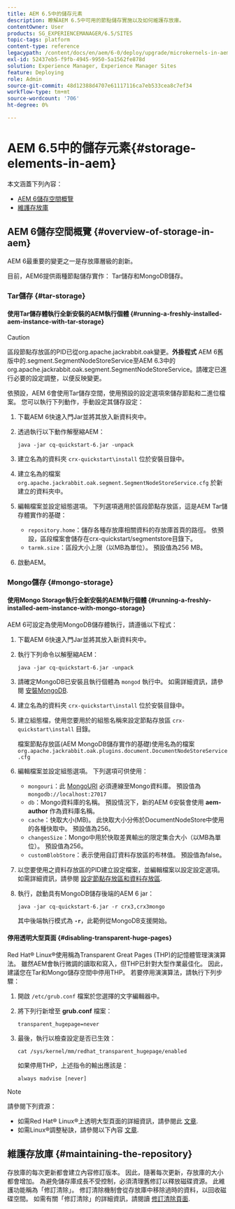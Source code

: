 ```yaml
---
title: AEM 6.5中的儲存元素
description: 瞭解AEM 6.5中可用的節點儲存實施以及如何維護存放庫。
contentOwner: User
products: SG_EXPERIENCEMANAGER/6.5/SITES
topic-tags: platform
content-type: reference
legacypath: /content/docs/en/aem/6-0/deploy/upgrade/microkernels-in-aem-6-0
exl-id: 52437eb5-f9fb-4945-9950-5a1562fe878d
solution: Experience Manager, Experience Manager Sites
feature: Deploying
role: Admin
source-git-commit: 48d12388d4707e61117116ca7eb533cea8c7ef34
workflow-type: tm+mt
source-wordcount: '706'
ht-degree: 0%

---
```


# AEM 6.5中的儲存元素{#storage-elements-in-aem}

本文涵蓋下列內容：

* [AEM 6儲存空間概覽](/help/sites-deploying/storage-elements-in-aem-6.md#overview-of-storage-in-aem)
* [維護存放庫](/help/sites-deploying/storage-elements-in-aem-6.md#maintaining-the-repository)

## AEM 6儲存空間概覽 {#overview-of-storage-in-aem}

AEM 6最重要的變更之一是存放庫層級的創新。

目前，AEM6提供兩種節點儲存實作： Tar儲存和MongoDB儲存。

### Tar儲存 {#tar-storage}

#### 使用Tar儲存體執行全新安裝的AEM執行個體 {#running-a-freshly-installed-aem-instance-with-tar-storage}

>[!CAUTION]
>
>區段節點存放區的PID已從org.apache.jackrabbit.oak變更。**外掛程式** AEM 6舊版中的.segment.SegmentNodeStoreService至AEM 6.3中的org.apache.jackrabbit.oak.segment.SegmentNodeStoreService。請確定已進行必要的設定調整，以便反映變更。

依預設，AEM 6會使用Tar儲存空間，使用預設的設定選項來儲存節點和二進位檔案。 您可以執行下列動作，手動設定其儲存設定：

1. 下載AEM 6快速入門Jar並將其放入新資料夾中。
1. 透過執行以下動作解壓縮AEM：

   `java -jar cq-quickstart-6.jar -unpack`

1. 建立名為的資料夾 `crx-quickstart\install` 位於安裝目錄中。

1. 建立名為的檔案 `org.apache.jackrabbit.oak.segment.SegmentNodeStoreService.cfg` 於新建立的資料夾中。

1. 編輯檔案並設定組態選項。 下列選項適用於區段節點存放區，這是AEM Tar儲存體實作的基礎：

   * `repository.home`：儲存各種存放庫相關資料的存放庫首頁的路徑。 依預設，區段檔案會儲存在crx-quickstart/segmentstore目錄下。
   * `tarmk.size`：區段大小上限（以MB為單位）。 預設值為256 MB。

1. 啟動AEM。

### Mongo儲存 {#mongo-storage}

#### 使用Mongo Storage執行全新安裝的AEM執行個體 {#running-a-freshly-installed-aem-instance-with-mongo-storage}

AEM 6可設定為使用MongoDB儲存體執行，請遵循以下程式：

1. 下載AEM 6快速入門Jar並將其放入新資料夾中。
1. 執行下列命令以解壓縮AEM：

   `java -jar cq-quickstart-6.jar -unpack`

1. 請確定MongoDB已安裝且執行個體為 `mongod` 執行中。 如需詳細資訊，請參閱 [安裝MongoDB](https://docs.mongodb.org/manual/installation/).
1. 建立名為的資料夾 `crx-quickstart\install` 位於安裝目錄中。
1. 建立組態檔，使用您要用於的組態名稱來設定節點存放區 `crx-quickstart\install` 目錄。

   檔案節點存放區(AEM MongoDB儲存實作的基礎)使用名為的檔案 `org.apache.jackrabbit.oak.plugins.document.DocumentNodeStoreService.cfg`

1. 編輯檔案並設定組態選項。 下列選項可供使用：

   * `mongouri`：此 [MongoURI](https://docs.mongodb.org/manual/reference/connection-string/) 必須連線至Mongo資料庫。 預設值為 `mongodb://localhost:27017`
   * `db`：Mongo資料庫的名稱。 預設情況下，新的AEM 6安裝會使用 **aem-author** 作為資料庫名稱。
   * `cache`：快取大小(MB)。 此快取大小分佈於DocumentNodeStore中使用的各種快取中。 預設值為256。
   * `changesSize`：Mongo中用於快取差異輸出的限定集合大小（以MB為單位）。 預設值為256。
   * `customBlobStore`：表示使用自訂資料存放區的布林值。 預設值為false。

1. 以您要使用之資料存放區的PID建立設定檔案，並編輯檔案以設定設定選項。 如需詳細資訊，請參閱 [設定節點存放區和資料存放區](/help/sites-deploying/data-store-config.md).

1. 執行，啟動具有MongoDB儲存後端的AEM 6 jar：

   ```shell
   java -jar cq-quickstart-6.jar -r crx3,crx3mongo
   ```

   其中後端執行模式為 **`-r`**，此範例從MongoDB支援開始。

#### 停用透明大型頁面 {#disabling-transparent-huge-pages}

Red Hat® Linux®使用稱為Transparent Great Pages (THP)的記憶體管理演演算法。 雖然AEM會執行微調的讀取和寫入，但THP已針對大型作業最佳化。 因此，建議您在Tar和Mongo儲存空間中停用THP。 若要停用演演算法，請執行下列步驟：

1. 開啟 `/etc/grub.conf` 檔案於您選擇的文字編輯器中。
1. 將下列行新增至 **grub.conf** 檔案：

   ```
   transparent_hugepage=never
   ```

1. 最後，執行以檢查設定是否已生效：

   ```
   cat /sys/kernel/mm/redhat_transparent_hugepage/enabled
   ```

   如果停用THP，上述指令的輸出應該是：

   ```
   always madvise [never]
   ```

>[!NOTE]
>
>請參閱下列資源：
>
>* 如需Red Hat® Linux®上透明大型頁面的詳細資訊，請參閱此 [文章](https://access.redhat.com/solutions/46111).
>* 如需Linux®調整秘訣，請參閱以下內容 [文章](https://experienceleague.adobe.com/docs/experience-manager-65/deploying/configuring/configuring-performance.html).
>

## 維護存放庫 {#maintaining-the-repository}

存放庫的每次更新都會建立內容修訂版本。 因此，隨著每次更新，存放庫的大小都會增加。 為避免儲存庫成長不受控制，必須清理舊修訂以釋放磁碟資源。 此維護功能稱為「修訂清除」。 修訂清除機制會從存放庫中移除過時的資料，以回收磁碟空間。 如需有關「修訂清除」的詳細資訊，請閱讀 [修訂清除頁面](/help/sites-deploying/revision-cleanup.md).
